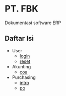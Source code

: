 # PT. FBK 

Dokumentasi software ERP 

## Daftar Isi 
- User
  - [login](./users/login.md)
  - [reset](./users//reset.md)
- Akunting
  - [coa](/accounting/coa.md)
- Purchasing
  - [intro](/purchasing/intro.md)
  - [po](/purchasing/po.md)


